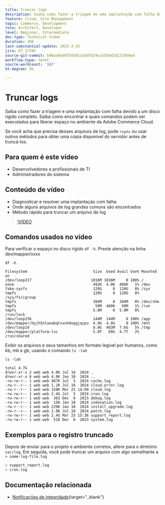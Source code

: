 ```yaml
---
title: Truncar logs
description: Saiba como fazer a triagem de uma implantação com falha devido a um disco rígido cheio truncando arquivos de log grandes.
feature: Cloud, Site Management
topic: Commerce, Development
role: Architect, Developer
level: Beginner, Intermediate
doc-type: Technical Video
duration: 206
last-substantial-update: 2025-3-25
jira: KT-17595
source-git-commit: b90aa9eb8759391a16dfb29ca25b0d2d271956ed
workflow-type: tm+mt
source-wordcount: '187'
ht-degree: 0%

---
```


# Truncar logs

Saiba como fazer a triagem e uma implantação com falha devido a um disco rígido completo. Saiba como encontrar e quais comandos podem ser executados para liberar espaço no ambiente da Adobe Commerce Cloud.

Se você acha que precisa desses arquivos de log, pode `rsync` ou usar outros métodos para obter uma cópia disponível do servidor antes de truncá-los.

## Para quem é este vídeo

- Desenvolvedores e profissionais de TI
- Administradores do sistema

## Conteúdo de vídeo

- Diagnosticar e resolver uma implantação com falha
- Onde alguns arquivos de log grandes comuns são encontrados
- Método rápido para truncar um arquivo de log

>[!VIDEO](https://video.tv.adobe.com/v/3454588?learn=on&captions=por_br)


## Comandos usados no vídeo

Para verificar o espaço no disco rígido `df -h`. Preste atenção na linha dev/mapper/xxxx

```SHELL
df -h

Filesystem                              Size  Used Avail Use% Mounted on
/dev/loop217                           1016M 1016M     0 100% /
none                                    492K  4.0K  488K   1% /dev
fake-sysfs                              120G     0  120G   0% /sys
tmpfs                                   120G     0  120G   0% /sys/fs/cgroup
tmpfs                                   384M     0  384M   0% /dev/shm
tmpfs                                    50M  460K   50M   1% /run
tmpfs                                   5.0M     0  5.0M   0% /run/lock
/dev/loop236                            144M  144M     0 100% /app
/dev/mapper/hyjh5nlaoabqtxxnh4opgjqzpu  4.9G  4.9G     0 100% /mnt
/dev/loop14                             8.0G  403M  7.6G   5% /tmp
/dev/mapper/platform-lxc                5.0T   69G  4.7T   2% /run/shared
```


Exibir os arquivos e seus tamanhos em formato legível por humanos, como kb, mb e gb, usando o comando `ls -lah`

```SHELL
ls -lah

total 4.7G
drwxr-xr-x 2 web web 4.0K Jul 16  2024 .
drwxr-xr-x 6 web web 4.0K Jan 10  2024 ..
-rw-rw-r-- 1 web web 487K Jul  5  2024 cache.log
-rw-r--r-- 1 web web 1.2K Jul 16  2024 cloud.error.log
-rw-r--r-- 1 web web 328K Mar 25 14:09 cloud.log
-rw-rw-r-- 1 web web 2.4G Jul  5  2024 cron.log
-rw-rw-r-- 1 web web  363 Dec  6  2023 debug.log
-rw-rw-r-- 1 web web  15K Jan 10  2024 indexation.log
-rw-r--r-- 1 web web 229K Jan 10  2024 install_upgrade.log
-rw-r--r-- 1 web web 2.9K Jul 16  2024 patch.log
-rw-rw-r-- 1 web web 2.4G Mar 25 15:36 support_report.log
-rw-rw-r-- 1 web web  516 Dec  6  2023 system.log
```

## Exemplos para o registro truncado

Depois de enviar para o projeto e ambiente corretos, altere para o diretório `var/log`. Em seguida, você pode truncar um arquivo com algo semelhante a `> some-log-file.log`

```BASH
> support_report.log 
> cron.log 
```

## Documentação relacionada

- [Notificações de integridade](https://experienceleague.adobe.com/pt-br/docs/commerce-on-cloud/user-guide/dev-tools/integrations/health-notifications){target="_blank"}
